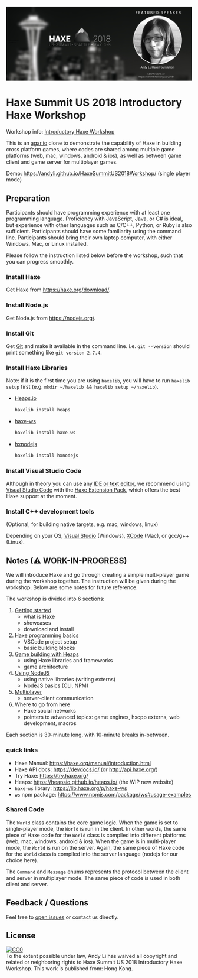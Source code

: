 ![banner](assets/Haxe-Speaker-Banner_Haxe-Foundation_Andy-Li.jpg)

# Haxe Summit US 2018 Introductory Haxe Workshop

Workshop info: [Introductory Haxe Workshop](https://summit.haxe.org/us/2018/#talk-haxe-workshop)

This is an [agar.io](https://agar.io/) clone to demonstrate the capability of Haxe in building cross platform games,
where codes are shared among multiple game platforms (web, mac, windows, android & ios),
as well as between game client and game server for multiplayer games.

Demo: https://andyli.github.io/HaxeSummitUS2018Workshop/ (single player mode)

## Preparation

Participants should have programming experience with at least one programming language. Proficiency with JavaScript, Java, or C# is ideal, but experience with other languages such as C/C++, Python, or Ruby is also sufficient. Participants should have some familiarity using the command line. Participants should bring their own laptop computer, with either Windows, Mac, or Linux installed.

Please follow the instruction listed below before the workshop, such that you can progress smoothly.

### Install Haxe

Get Haxe from https://haxe.org/download/.

### Install Node.js

Get Node.js from https://nodejs.org/.

### Install Git

Get [Git](https://git-scm.com/) and make it available in the command line. i.e. `git --version` should print something like `git version 2.7.4`.

### Install Haxe Libraries

Note: if it is the first time you are using `haxelib`, you will have to run `haxelib setup` first (e.g. `mkdir ~/haxelib && haxelib setup ~/haxelib`).
 

 * [Heaps.io](https://github.com/HeapsIO/heaps)

   ```bash
   haxelib install heaps
   ```

 * [haxe-ws](https://github.com/soywiz/haxe-ws)

   ```bash
   haxelib install haxe-ws
   ```

 * [hxnodejs](https://github.com/HaxeFoundation/hxnodejs)

   ```bash
   haxelib install hxnodejs
   ```

### Install Visual Studio Code

Although in theory you can use any [IDE or text editor](https://haxe.org/documentation/introduction/editors-and-ides.html), we recommend using [Visual Studio Code](https://code.visualstudio.com/) with the [Haxe Extension Pack](https://marketplace.visualstudio.com/items?itemName=vshaxe.haxe-extension-pack), which offers the best Haxe support at the moment.

### Install C++ development tools

(Optional, for building native targets, e.g. mac, windows, linux)

Depending on your OS, [Visual Studio](https://www.visualstudio.com/) (Windows), [XCode](https://developer.apple.com/xcode/) (Mac), or gcc/g++ (Linux).

## Notes (&#9888; WORK-IN-PROGRESS)

We will introduce Haxe and go through creating a simple multi-player game during the workshop together. The instruction will be given during the workshop. Below are some notes for future reference.

The workshop is divided into 6 sections:

 1. [Getting started](section1.md)
    * what is Haxe
    * showcases
    * download and install
 2. [Haxe programming basics](section2.md)
    * VSCode project setup
    * basic building blocks
 3. [Game building with Heaps](section3.md)
    * using Haxe libraries and frameworks
    * game architecture
 4. [Using NodeJS](section4.md)
    * using native libraries (writing externs)
    * NodeJS basics (CLI, NPM)
 5. [Multiplayer](section5.md)
    * server-client communication
 6. Where to go from here
    * Haxe social networks
    * pointers to advanced topics: game engines, hxcpp externs, web development, macros

Each section is 30-minute long, with 10-minute breaks in-between.

### quick links

 * Haxe Manual: https://haxe.org/manual/introduction.html
 * Haxe API docs: https://devdocs.io/ (or http://api.haxe.org/)
 * Try Haxe: https://try.haxe.org/
 * Heaps: https://heapsio.github.io/heaps.io/ (the WIP new website)
 * `haxe-ws` library: https://lib.haxe.org/p/haxe-ws
 * `ws` npm package: https://www.npmjs.com/package/ws#usage-examples

### Shared Code

The `World` class contains the core game logic.
When the game is set to single-player mode, the `World` is run in the client.
In other words, the same piece of Haxe code for the `World` class is compiled into different platforms
(web, mac, windows, android & ios).
When the game is in multi-player mode, the `World` is run on the server. Again, the same piece of 
Haxe code for the `World` class is compiled into the server language (nodejs for our choice here).

The `Command` and `Message` enums represents the protocol between the client and server in multiplayer
mode. The same piece of code is used in both client and server.

## Feedback / Questions

Feel free to [open issues](https://github.com/andyli/HaxeSummitUS2018Workshop/issues) or contact us directly.

## License

<p xmlns:dct="http://purl.org/dc/terms/" xmlns:vcard="http://www.w3.org/2001/vcard-rdf/3.0#">
  <a rel="license"
     href="http://creativecommons.org/publicdomain/zero/1.0/">
    <img src="https://licensebuttons.net/p/zero/1.0/88x31.png" style="border-style: none;" alt="CC0" />
  </a>
  <br />
  To the extent possible under law,
  <span resource="[_:publisher]" rel="dct:publisher">
    <span property="dct:title">Andy Li</span></span>
  has waived all copyright and related or neighboring rights to
  <span property="dct:title">Haxe Summit US 2018 Introductory Haxe Workshop</span>.
This work is published from:
<span property="vcard:Country" datatype="dct:ISO3166"
      content="HK" about="https://github.com/andyli/HaxeSummitUS2018Workshop">
  Hong Kong</span>.
</p>
